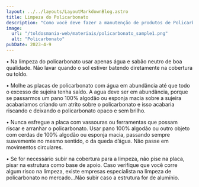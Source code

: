 ```yaml
---
layout: ../../layouts/LayoutMarkdownBlog.astro
title: Limpeza do Policarbonato
description: "Como você deve fazer a manutenção de produtos de Policarbonato"
image:
  url: "/toldosmania-web/materiais/policarbonato_sample1.png"
  alt: "Policarbonato"
pubDate: 2023-4-9 
---
```


• Na limpeza do policarbonato usar apenas água e sabão neutro de boa qualidade. Não lavar quando o sol estiver batendo diretamente na cobertura ou toldo.

• Molhe as placas de policarbonato com água em abundância até que todo o excesso de sujeira tenha saído. A agua deve ser em abundância, porque se passarmos um pano 100% algodão ou esponja macia sobre a sujeira acabaríamos criando um atrito sobre o policarbonato e isso acabaria riscando e deixando o policarbonato opaco e sem brilho.

• Nunca esfregue a placa com vassouras ou ferramentas que possam riscar e arranhar o policarbonato. Usar pano 100% algodão ou outro objeto com cerdas de 100% algodão ou esponja macia, passando sempre suavemente no mesmo sentido, o da queda d’água. Não passe em movimentos circulares.

• Se for necessário subir na cobertura para a limpeza, não pise na placa, pisar na estrutura como base de apoio. Caso verifique que você corre algum risco na limpeza, existe empresas especialista na limpeza de policarbonato no mercado...Não subir caso a estrutura for de alumínio.